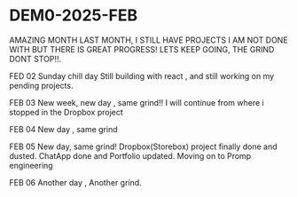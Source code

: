 # DEM0-2025-FEB
AMAZING MONTH LAST MONTH, I STILL HAVE PROJECTS I AM NOT DONE WITH BUT THERE IS GREAT PROGRESS!
LETS KEEP GOING, THE GRIND DONT STOP!!.

FED 02
Sunday chill day
Still building with react , and still working on my pending projects.

FEB 03
New week, new day , same grind!!
I will continue from where i stopped in the Dropbox project

FEB 04
New day , same grind

FEB 05
New day, same grind!
Dropbox(Storebox) project finally done and dusted.
ChatApp done and Portfolio updated.
Moving on to Promp engineering

FEB 06
Another day , Another grind.
